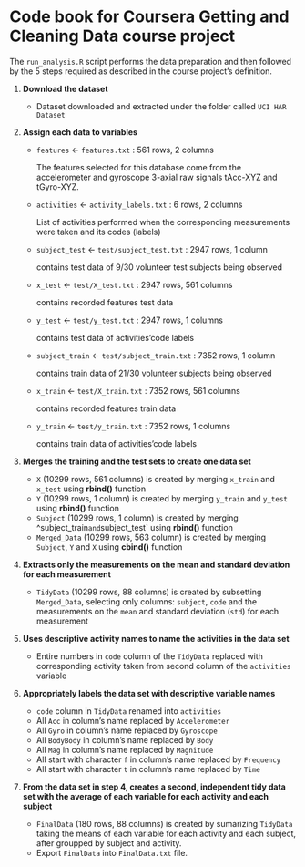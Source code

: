 # Code book for Coursera Getting and Cleaning Data course project

The `run_analysis.R` script performs the data preparation and then followed by the 5 steps required as described in the course project’s definition.

1. **Download the dataset**
   - Dataset downloaded and extracted under the folder called `UCI HAR Dataset`

2. **Assign each data to variables**
   - `features` <- `features.txt` : 561 rows, 2 columns
  
     The features selected for this database come from the accelerometer and gyroscope 3-axial raw signals tAcc-XYZ and tGyro-XYZ.
   - `activities` <- `activity_labels.txt` : 6 rows, 2 columns
  
     List of activities performed when the corresponding measurements were taken and its codes (labels)

   - `subject_test` <- `test/subject_test.txt` : 2947 rows, 1 column

     contains test data of 9/30 volunteer test subjects being observed
   - `x_test` <- `test/X_test.txt` : 2947 rows, 561 columns
  
     contains recorded features test data

   - `y_test` <- `test/y_test.txt` : 2947 rows, 1 columns
  
     contains test data of activities’code labels

   - `subject_train` <- `test/subject_train.txt` : 7352 rows, 1 column
  
     contains train data of 21/30 volunteer subjects being observed

   - `x_train` <- `test/X_train.txt` : 7352 rows, 561 columns
  
     contains recorded features train data

   - `y_train` <- `test/y_train.txt` : 7352 rows, 1 columns

     contains train data of activities’code labels

3. **Merges the training and the test sets to create one data set**
   - `X` (10299 rows, 561 columns) is created by merging `x_train` and `x_test` using **rbind()** function
   - `Y` (10299 rows, 1 column) is created by merging `y_train` and `y_test` using **rbind()** function
   - `Subject` (10299 rows, 1 column) is created by merging ^subject_train` and `subject_test` using **rbind()** function
   - `Merged_Data` (10299 rows, 563 column) is created by merging `Subject`, `Y` and `X` using **cbind()** function

4. **Extracts only the measurements on the mean and standard deviation for each measurement**
   - `TidyData` (10299 rows, 88 columns) is created by subsetting `Merged_Data`, selecting only columns: `subject`, `code` and the measurements on the `mean` and standard deviation (`std`) for each measurement

5. **Uses descriptive activity names to name the activities in the data set**
   - Entire numbers in `code` column of the `TidyData` replaced with corresponding activity taken from second column of the `activities` variable

6. **Appropriately labels the data set with descriptive variable names**
   - `code` column in `TidyData` renamed into `activities`
   - All `Acc` in column’s name replaced by `Accelerometer`
   - All `Gyro` in column’s name replaced by `Gyroscope`
   - All `BodyBody` in column’s name replaced by `Body`
   - All `Mag` in column’s name replaced by `Magnitude`
   - All start with character `f` in column’s name replaced by `Frequency`
   - All start with character `t` in column’s name replaced by `Time`

7. **From the data set in step 4, creates a second, independent tidy data set with the average of each variable for each activity and each subject**
   - `FinalData` (180 rows, 88 columns) is created by sumarizing `TidyData` taking the means of each variable for each activity and each subject, after groupped by subject and activity.
   - Export `FinalData` into `FinalData.txt` file.
